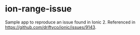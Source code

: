 # ion-range-issue

Sample app to reproduce an issue found in Ionic 2. Referenced in https://github.com/driftyco/ionic/issues/9143.
